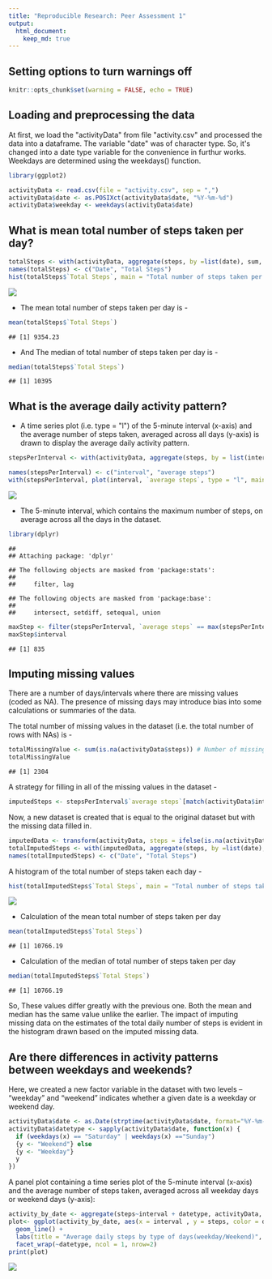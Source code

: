 ```yaml
---
title: "Reproducible Research: Peer Assessment 1"
output: 
  html_document:
    keep_md: true
---
```


## Setting options to turn warnings off


```r
knitr::opts_chunk$set(warning = FALSE, echo = TRUE)
```
## Loading and preprocessing the data

At first, we load the "activityData" from file "activity.csv" and processed the data into a dataframe. The variable "date" was of character type. So, it's changed into a date type variable for the convenience in furthur works. Weekdays are determined using the weekdays() function. 


```r
library(ggplot2)

activityData <- read.csv(file = "activity.csv", sep = ",")
activityData$date <- as.POSIXct(activityData$date, "%Y-%m-%d")
activityData$weekday <- weekdays(activityData$date)
```
## What is mean total number of steps taken per day?


```r
totalSteps <- with(activityData, aggregate(steps, by =list(date), sum, na.rm = TRUE))
names(totalSteps) <- c("Date", "Total Steps") 
hist(totalSteps$`Total Steps`, main = "Total number of steps taken per day", xlab = "Total steps taken per day", col = "darkgreen", ylim = c(0,20), breaks = seq(0,25000, by=2500))
```

![](PA1_template_files/figure-html/unnamed-chunk-3-1.png)<!-- -->


+  The mean total number of steps taken per day is -


```r
mean(totalSteps$`Total Steps`)
```

```
## [1] 9354.23
```
+  And The median of total number of steps taken per day is -


```r
median(totalSteps$`Total Steps`)  
```

```
## [1] 10395
```
## What is the average daily activity pattern?
+  A time series plot (i.e. type = "l") of the 5-minute interval (x-axis) and the average number of steps taken, averaged across all days (y-axis) is drawn to display the average daily activity pattern.


```r
stepsPerInterval <- with(activityData, aggregate(steps, by = list(interval), mean, na.rm = TRUE))

names(stepsPerInterval) <- c("interval", "average steps") 
with(stepsPerInterval, plot(interval, `average steps`, type = "l", main = "Average Steps taken Per Interval", xlab = "Interval", ylab = "Average Steps", col = "darkgreen"))
```

![](PA1_template_files/figure-html/unnamed-chunk-6-1.png)<!-- -->

+  The 5-minute interval, which contains the maximum number of steps, on average across all the days in the dataset.


```r
library(dplyr)
```

```
## 
## Attaching package: 'dplyr'
```

```
## The following objects are masked from 'package:stats':
## 
##     filter, lag
```

```
## The following objects are masked from 'package:base':
## 
##     intersect, setdiff, setequal, union
```

```r
maxStep <- filter(stepsPerInterval, `average steps` == max(stepsPerInterval$`average steps`)) 
maxStep$interval
```

```
## [1] 835
```
## Imputing missing values
There are a number of days/intervals where there are missing values (coded as NA). The presence of missing days may introduce bias into some calculations or summaries of the data.

The total number of missing values in the dataset (i.e. the total number of rows with NAs) is - 

```r
totalMissingValue <- sum(is.na(activityData$steps)) # Number of missing values
totalMissingValue
```

```
## [1] 2304
```
A strategy for filling in all of the missing values in the dataset -

```r
imputedSteps <- stepsPerInterval$`average steps`[match(activityData$interval, stepsPerInterval$interval)]
```
Now, a new dataset is created that is equal to the original dataset but with the missing data filled in.

```r
imputedData <- transform(activityData, steps = ifelse(is.na(activityData$steps), yes = imputedSteps, no = activityData$steps))
totalImputedSteps <- with(imputedData, aggregate(steps, by =list(date), sum))
names(totalImputedSteps) <- c("Date", "Total Steps") 
```
A histogram of the total number of steps taken each day -  

```r
hist(totalImputedSteps$`Total Steps`, main = "Total number of steps taken per day", xlab = "Total steps per day", col = "darkgreen", ylim = c(0,20), breaks = seq(0,25000, by=2500))
```

![](PA1_template_files/figure-html/unnamed-chunk-11-1.png)<!-- -->

+ Calculation of the mean total number of steps taken per day

```r
mean(totalImputedSteps$`Total Steps`)
```

```
## [1] 10766.19
```

+ Calculation of the median of total number of steps taken per day


```r
median(totalImputedSteps$`Total Steps`)
```

```
## [1] 10766.19
```
So, These values differ greatly with the previous one. Both the mean and median has the same value unlike the earlier. The impact of imputing missing data on the estimates of the total daily number of steps is evident in the histogram drawn based on the imputed missing data. 

## Are there differences in activity patterns between weekdays and weekends?
Here, we created a new factor variable in the dataset with two levels – “weekday” and “weekend” indicates whether a given date is a weekday or weekend day.

```r
activityData$date <- as.Date(strptime(activityData$date, format="%Y-%m-%d"))
activityData$datetype <- sapply(activityData$date, function(x) {
  if (weekdays(x) == "Saturday" | weekdays(x) =="Sunday") 
  {y <- "Weekend"} else 
  {y <- "Weekday"}
  y
}) 
```

A panel plot containing a time series plot of the 5-minute interval (x-axis) and the average number of steps taken, averaged across all weekday days or weekend days (y-axis): 

```r
activity_by_date <- aggregate(steps~interval + datetype, activityData, mean, na.rm = TRUE)
plot<- ggplot(activity_by_date, aes(x = interval , y = steps, color = datetype)) +
  geom_line() +
  labs(title = "Average daily steps by type of days(weekday/Weekend)", x = "Interval", y = "Average number of steps") +theme(plot.title = element_text(hjust = 0.5))+
  facet_wrap(~datetype, ncol = 1, nrow=2)
print(plot)
```

![](PA1_template_files/figure-html/unnamed-chunk-15-1.png)<!-- -->






